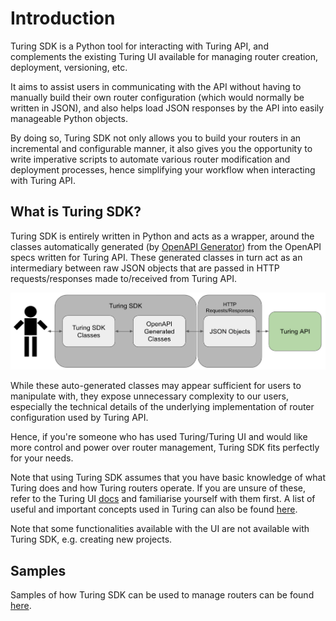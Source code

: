 # Introduction
Turing SDK is a Python tool for interacting with Turing API, and complements the existing Turing UI available for 
managing 
router creation, deployment, versioning, etc. 

It aims to assist users in communicating with the API without having 
to manually build their own router configuration (which would normally be written in JSON), and also helps load JSON 
responses by the API into easily manageable Python objects.

By doing so, Turing SDK not only allows you to build your routers in an incremental and configurable manner, it also 
gives you the opportunity to write imperative scripts to automate various router modification and deployment 
processes, hence simplifying your workflow when interacting with Turing API.

## What is Turing SDK?
Turing SDK is entirely written in Python and acts as a wrapper, around the classes automatically generated (by 
[OpenAPI Generator](https://github.com/OpenAPITools/openapi-generator)) from the OpenAPI specs written for Turing API. 
These generated classes in turn act as an intermediary between raw JSON objects that are passed in HTTP 
requests/responses made to/received from Turing API.

![Turing SDK Classes](./assets/turing-sdk-classes.png)

While these auto-generated classes may appear sufficient for users to manipulate with, they expose unnecessary 
complexity to our users, especially the technical details of the underlying implementation of 
router configuration used by Turing API.

Hence, if you're someone who has used Turing/Turing UI and would like more control and power over router management, 
Turing SDK fits perfectly for your needs.

Note that using Turing SDK assumes that you have basic knowledge of what Turing does and how Turing routers operate. 
If you are unsure of these, refer to the Turing UI [docs](https://github.com/gojek/turing/tree/main/docs/how-to) and 
familiarise yourself with them first. A list of useful and important concepts used in Turing can also be found 
[here](https://github.com/gojek/turing/blob/main/docs/concepts.md). 

Note that some functionalities available with the UI are not available with Turing SDK, e.g. creating new projects.

## Samples
Samples of how Turing SDK can be used to manage routers can be found 
[here](https://github.com/gojek/turing/tree/main/sdk/samples).